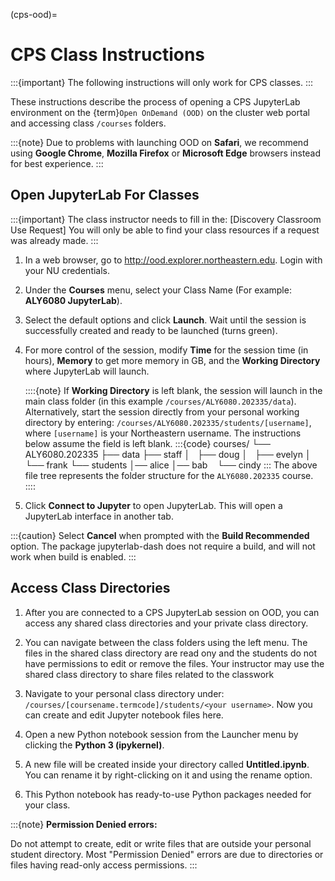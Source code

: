 (cps-ood)=

# CPS Class Instructions

:::{important}
The following instructions will only work for CPS classes.
:::

These instructions describe the process of opening a CPS JupyterLab environment on the {term}`Open OnDemand (OOD)` on the cluster web portal and accessing class `/courses` folders.

:::{note}
Due to problems with launching OOD on **Safari**, we recommend using **Google Chrome**, **Mozilla Firefox** or **Microsoft Edge** browsers instead for best experience.
:::

## Open JupyterLab For Classes

:::{important}
The class instructor needs to fill in the: [Discovery Classroom Use Request] You will only be able to find your class resources if a request was already made.
:::

1. In a web browser, go to <http://ood.explorer.northeastern.edu>. Login with your NU credentials.

1. Under the **Courses** menu, select your Class Name (For example: **ALY6080 JupyterLab**).

1. Select the default options and click **Launch**. Wait until the session is successfully created and ready to be launched (turns green).

1. For more control of the session, modify **Time** for the session time (in hours), **Memory** to get more memory in GB, and the **Working Directory** where JupyterLab will launch.

    ::::{note}
    If **Working Directory** is left blank, the session will launch in the main class folder (in this example `/courses/ALY6080.202335/data`). Alternatively, start the session directly from your personal working directory by entering: `/courses/ALY6080.202335/students/[username]`, where `[username]` is your Northeastern username. The instructions below assume the field is left blank.
    :::{code}
    courses/
    └── ALY6080.202335
        ├── data
        ├── staff
        │   ├── doug
        │   ├── evelyn
        │   └── frank
        └── students
            │── alice
            │── bab
            └── cindy
    :::
    The above file tree represents the folder structure for the `ALY6080.202335` course.
    ::::

1. Click **Connect to Jupyter** to open JupyterLab. This will open a JupyterLab interface in another tab.

:::{caution}
Select **Cancel** when prompted with the **Build Recommended** option. The package jupyterlab-dash does not require a build, and will not work when build is enabled.
:::

## Access Class Directories

1. After you are connected to a CPS JupyterLab session on OOD, you can access any shared class directories and your private class directory.

1. You can navigate between the class folders using the left menu. The files in the shared class directory are read ony and the students do not have permissions to edit or remove the files. Your instructor may use the shared class directory to share files related to the classwork

1. Navigate to your personal class directory under: `/courses/[coursename.termcode]/students/<your username>`. Now you can create and edit Jupyter notebook files here.

1. Open a new Python notebook session from the Launcher menu by clicking the **Python 3 (ipykernel)**.

1. A new file will be created inside your directory called **Untitled.ipynb**. You can rename it by right-clicking on it and using the rename option.

1. This Python notebook has ready-to-use Python packages needed for your class.

:::{note}
**Permission Denied errors:**

Do not attempt to create, edit or write files that are outside your personal student directory. Most "Permission Denied" errors are due to directories or files having read-only access permissions.
:::